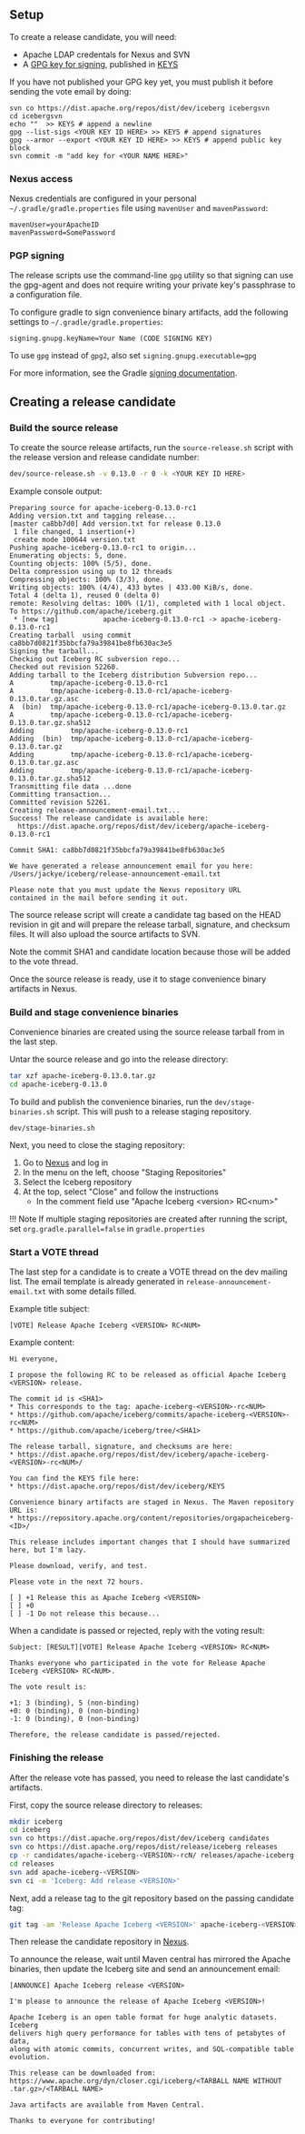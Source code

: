 <!--
 - Licensed to the Apache Software Foundation (ASF) under one or more
 - contributor license agreements.  See the NOTICE file distributed with
 - this work for additional information regarding copyright ownership.
 - The ASF licenses this file to You under the Apache License, Version 2.0
 - (the "License"); you may not use this file except in compliance with
 - the License.  You may obtain a copy of the License at
 -
 -   http://www.apache.org/licenses/LICENSE-2.0
 -
 - Unless required by applicable law or agreed to in writing, software
 - distributed under the License is distributed on an "AS IS" BASIS,
 - WITHOUT WARRANTIES OR CONDITIONS OF ANY KIND, either express or implied.
 - See the License for the specific language governing permissions and
 - limitations under the License.
 -->

## Setup

To create a release candidate, you will need:

* Apache LDAP credentals for Nexus and SVN
* A [GPG key for signing](https://www.apache.org/dev/release-signing#generate), published in [KEYS](https://dist.apache.org/repos/dist/dev/iceberg/KEYS)

If you have not published your GPG key yet, you must publish it before sending the vote email by doing:

```shell
svn co https://dist.apache.org/repos/dist/dev/iceberg icebergsvn
cd icebergsvn
echo ""  >> KEYS # append a newline
gpg --list-sigs <YOUR KEY ID HERE> >> KEYS # append signatures
gpg --armor --export <YOUR KEY ID HERE> >> KEYS # append public key block
svn commit -m "add key for <YOUR NAME HERE>"
```

### Nexus access

Nexus credentials are configured in your personal `~/.gradle/gradle.properties` file using `mavenUser` and `mavenPassword`:

```
mavenUser=yourApacheID
mavenPassword=SomePassword
```

### PGP signing

The release scripts use the command-line `gpg` utility so that signing can use the gpg-agent and does not require writing your private key's passphrase to a configuration file.

To configure gradle to sign convenience binary artifacts, add the following settings to `~/.gradle/gradle.properties`:

```
signing.gnupg.keyName=Your Name (CODE SIGNING KEY)
```

To use `gpg` instead of `gpg2`, also set `signing.gnupg.executable=gpg`

For more information, see the Gradle [signing documentation](https://docs.gradle.org/current/userguide/signing_plugin.html#sec:signatory_credentials).

## Creating a release candidate

### Build the source release

To create the source release artifacts, run the `source-release.sh` script with the release version and release candidate number:

```bash
dev/source-release.sh -v 0.13.0 -r 0 -k <YOUR KEY ID HERE>
```

Example console output:

```text
Preparing source for apache-iceberg-0.13.0-rc1
Adding version.txt and tagging release...
[master ca8bb7d0] Add version.txt for release 0.13.0
 1 file changed, 1 insertion(+)
 create mode 100644 version.txt
Pushing apache-iceberg-0.13.0-rc1 to origin...
Enumerating objects: 5, done.
Counting objects: 100% (5/5), done.
Delta compression using up to 12 threads
Compressing objects: 100% (3/3), done.
Writing objects: 100% (4/4), 433 bytes | 433.00 KiB/s, done.
Total 4 (delta 1), reused 0 (delta 0)
remote: Resolving deltas: 100% (1/1), completed with 1 local object.
To https://github.com/apache/iceberg.git
 * [new tag]           apache-iceberg-0.13.0-rc1 -> apache-iceberg-0.13.0-rc1
Creating tarball  using commit ca8bb7d0821f35bbcfa79a39841be8fb630ac3e5
Signing the tarball...
Checking out Iceberg RC subversion repo...
Checked out revision 52260.
Adding tarball to the Iceberg distribution Subversion repo...
A         tmp/apache-iceberg-0.13.0-rc1
A         tmp/apache-iceberg-0.13.0-rc1/apache-iceberg-0.13.0.tar.gz.asc
A  (bin)  tmp/apache-iceberg-0.13.0-rc1/apache-iceberg-0.13.0.tar.gz
A         tmp/apache-iceberg-0.13.0-rc1/apache-iceberg-0.13.0.tar.gz.sha512
Adding         tmp/apache-iceberg-0.13.0-rc1
Adding  (bin)  tmp/apache-iceberg-0.13.0-rc1/apache-iceberg-0.13.0.tar.gz
Adding         tmp/apache-iceberg-0.13.0-rc1/apache-iceberg-0.13.0.tar.gz.asc
Adding         tmp/apache-iceberg-0.13.0-rc1/apache-iceberg-0.13.0.tar.gz.sha512
Transmitting file data ...done
Committing transaction...
Committed revision 52261.
Creating release-announcement-email.txt...
Success! The release candidate is available here:
  https://dist.apache.org/repos/dist/dev/iceberg/apache-iceberg-0.13.0-rc1

Commit SHA1: ca8bb7d0821f35bbcfa79a39841be8fb630ac3e5

We have generated a release announcement email for you here:
/Users/jackye/iceberg/release-announcement-email.txt

Please note that you must update the Nexus repository URL
contained in the mail before sending it out.
```

The source release script will create a candidate tag based on the HEAD revision in git and will prepare the release tarball, signature, and checksum files. It will also upload the source artifacts to SVN.

Note the commit SHA1 and candidate location because those will be added to the vote thread.

Once the source release is ready, use it to stage convenience binary artifacts in Nexus.

### Build and stage convenience binaries

Convenience binaries are created using the source release tarball from in the last step.

Untar the source release and go into the release directory:

```bash
tar xzf apache-iceberg-0.13.0.tar.gz
cd apache-iceberg-0.13.0
```

To build and publish the convenience binaries, run the `dev/stage-binaries.sh` script. This will push to a release staging repository.

```
dev/stage-binaries.sh
```

Next, you need to close the staging repository:

1. Go to [Nexus](https://repository.apache.org/) and log in
2. In the menu on the left, choose "Staging Repositories"
3. Select the Iceberg repository
4. At the top, select "Close" and follow the instructions
    * In the comment field use "Apache Iceberg &lt;version&gt; RC&lt;num&gt;"

!!! Note
   If multiple staging repositories are created after running the script, set `org.gradle.parallel=false` in `gradle.properties`

### Start a VOTE thread

The last step for a candidate is to create a VOTE thread on the dev mailing list.
The email template is already generated in `release-announcement-email.txt` with some details filled.

Example title subject:

```text
[VOTE] Release Apache Iceberg <VERSION> RC<NUM>
```

Example content:

```text
Hi everyone,

I propose the following RC to be released as official Apache Iceberg <VERSION> release.

The commit id is <SHA1>
* This corresponds to the tag: apache-iceberg-<VERSION>-rc<NUM>
* https://github.com/apache/iceberg/commits/apache-iceberg-<VERSION>-rc<NUM>
* https://github.com/apache/iceberg/tree/<SHA1>

The release tarball, signature, and checksums are here:
* https://dist.apache.org/repos/dist/dev/iceberg/apache-iceberg-<VERSION>-rc<NUM>/

You can find the KEYS file here:
* https://dist.apache.org/repos/dist/dev/iceberg/KEYS

Convenience binary artifacts are staged in Nexus. The Maven repository URL is:
* https://repository.apache.org/content/repositories/orgapacheiceberg-<ID>/

This release includes important changes that I should have summarized here, but I'm lazy.

Please download, verify, and test.

Please vote in the next 72 hours.

[ ] +1 Release this as Apache Iceberg <VERSION>
[ ] +0
[ ] -1 Do not release this because...
```

When a candidate is passed or rejected, reply with the voting result:

```text
Subject: [RESULT][VOTE] Release Apache Iceberg <VERSION> RC<NUM>
```

```text
Thanks everyone who participated in the vote for Release Apache Iceberg <VERSION> RC<NUM>.

The vote result is:

+1: 3 (binding), 5 (non-binding)
+0: 0 (binding), 0 (non-binding)
-1: 0 (binding), 0 (non-binding)

Therefore, the release candidate is passed/rejected.
```


### Finishing the release

After the release vote has passed, you need to release the last candidate's artifacts.

First, copy the source release directory to releases:

```bash
mkdir iceberg
cd iceberg
svn co https://dist.apache.org/repos/dist/dev/iceberg candidates
svn co https://dist.apache.org/repos/dist/release/iceberg releases
cp -r candidates/apache-iceberg-<VERSION>-rcN/ releases/apache-iceberg-<VERSION>
cd releases
svn add apache-iceberg-<VERSION>
svn ci -m 'Iceberg: Add release <VERSION>'
```

Next, add a release tag to the git repository based on the passing candidate tag:

```bash
git tag -am 'Release Apache Iceberg <VERSION>' apache-iceberg-<VERSION> apache-iceberg-<VERSION>-rcN
```

Then release the candidate repository in [Nexus](https://repository.apache.org/#stagingRepositories).

To announce the release, wait until Maven central has mirrored the Apache binaries, then update the Iceberg site and send an announcement email:

```text
[ANNOUNCE] Apache Iceberg release <VERSION>
```
```text
I'm please to announce the release of Apache Iceberg <VERSION>!

Apache Iceberg is an open table format for huge analytic datasets. Iceberg
delivers high query performance for tables with tens of petabytes of data,
along with atomic commits, concurrent writes, and SQL-compatible table
evolution.

This release can be downloaded from: https://www.apache.org/dyn/closer.cgi/iceberg/<TARBALL NAME WITHOUT .tar.gz>/<TARBALL NAME>

Java artifacts are available from Maven Central.

Thanks to everyone for contributing!
```
